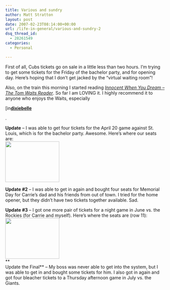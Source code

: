 ```yaml
---
title: Various and sundry
author: Matt Stratton
layout: post
date: 2007-02-23T08:14:00+00:00
url: /life-in-general/various-and-sundry-2
dsq_thread_id:
  - 28261549
categories:
  - Personal

---
```

First of all, Cubs tickets go on sale in a little less than two hours. I&#8217;m trying to get some tickets for the Friday of the bachelor party, and for opening day. Here&#8217;s hoping that I don&#8217;t get jacked by the &#8220;virtual waiting room&#8221;!

Also, on the train this morning I started reading [_Innocent When You Dream &#8211; The Tom Waits Reader_][1]. So far I am LOVING it. I highly recommend it to anyone who enjoys the Waits, especially 

<div class="ljuser">
  <a href="http://dixiebelle.livejournal.com/profile"><img width="17" height="17" src="http://stat.livejournal.com/img/userinfo.gif" alt="[info]" style="border:0 none;vertical-align:bottom;" /></a><a href="http://dixiebelle.livejournal.com/"><b>dixiebelle</b></a>
</div>

.

**Update** &#8211; I was able to get four tickets for the April 20 game against St. Louis, which is for the bachelor party. Awesome. Here&#8217;s where our seats are:  
[<img width="170" height="128" border="0" alt="" src="http://pics.livejournal.com/mugsy1274/pic/000112g3" />][2]

**Update #2** &#8211; I was able to get in again and bought four seats for Memorial Day for Carrie&#8217;s dad and his friends from out of town. I tried for the home opener, but they didn&#8217;t have two tickets together available. Sad.

**Update #3** &#8211; I got one more pair of tickets for a night game in June vs. the Rockies (for Carrie and myself). Here&#8217;s where the seats are (row 11):  
[<img width="170" height="128" border="0" alt="" src="http://pics.livejournal.com/mugsy1274/pic/00012xzy" />][3]  
**  
Update the Final** &#8211; My boss was never able to get into the system, but I was able to get in and bought some tickets for him. I also got in again and got four bleacher tickets to a Thursday afternoon game in July vs. the Giants.

 [1]: http://www.amazon.com/Innocent-When-You-Dream-Reader/dp/1560256672
 [2]: http://pics.livejournal.com/mugsy1274/pic/000112g3/
 [3]: http://pics.livejournal.com/mugsy1274/pic/00012xzy/